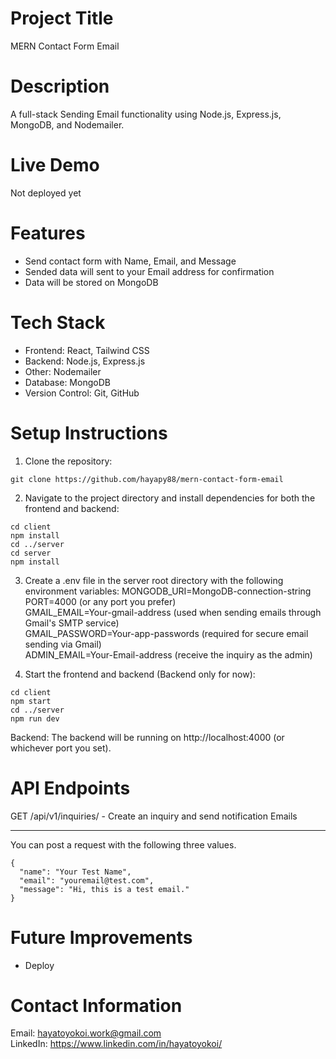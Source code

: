 # Project Title

MERN Contact Form Email

# Description

A full-stack Sending Email functionality using Node.js, Express.js, MongoDB, and Nodemailer.

# Live Demo

Not deployed yet

# Features

- Send contact form with Name, Email, and Message
- Sended data will sent to your Email address for confirmation
- Data will be stored on MongoDB

# Tech Stack

- Frontend: React, Tailwind CSS
- Backend: Node.js, Express.js
- Other: Nodemailer
- Database: MongoDB
- Version Control: Git, GitHub

# Setup Instructions

1. Clone the repository:

```
git clone https://github.com/hayapy88/mern-contact-form-email
```

2. Navigate to the project directory and install dependencies for both the frontend and backend:

```
cd client
npm install
cd ../server
cd server
npm install
```

3. Create a .env file in the server root directory with the following environment variables:
   MONGODB_URI=MongoDB-connection-string  
   PORT=4000 (or any port you prefer)  
   GMAIL_EMAIL=Your-gmail-address (used when sending emails through Gmail's SMTP service)  
   GMAIL_PASSWORD=Your-app-passwords (required for secure email sending via Gmail)  
   ADMIN_EMAIL=Your-Email-address (receive the inquiry as the admin)

4. Start the frontend and backend (Backend only for now):

```
cd client
npm start
cd ../server
npm run dev
```

<!-- Frontend: Open http://localhost:3000 in your browser to view the frontend.   -->

Backend: The backend will be running on http://localhost:4000 (or whichever port you set).

# API Endpoints

GET /api/v1/inquiries/ - Create an inquiry and send notification Emails

---

You can post a request with the following three values.

```
{
  "name": "Your Test Name",
  "email": "youremail@test.com",
  "message": "Hi, this is a test email."
}
```

# Future Improvements

- Deploy

# Contact Information

Email: hayatoyokoi.work@gmail.com  
LinkedIn: https://www.linkedin.com/in/hayatoyokoi/
